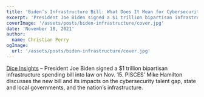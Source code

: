 ```yaml
---
title: 'Biden’s Infrastructure Bill: What Does It Mean for Cybersecurity?'
excerpt: 'President Joe Biden signed a $1 trillion bipartisan infrastructure spending bill into law on Nov. 15. PISCES’ Mike Hamilton discusses the new bill and its impacts on the cybersecurity talent gap, state and local governments, and the nation’s infrastructure.'
coverImage: '/assets/posts/biden-infrastructure/cover.jpg'
date: 'November 18, 2021'
author:
  name: Christian Perry
ogImage:
  url: '/assets/posts/biden-infrastructure/cover.jpg'
---
```


[Dice Insights](https://insights.dice.com/2021/11/18/bidens-infrastructure-bill-what-does-it-mean-for-cybersecurity/) – President Joe Biden signed a $1 trillion bipartisan infrastructure spending bill into law on Nov. 15. PISCES’ Mike Hamilton discusses the new bill and its impacts on the cybersecurity talent gap, state and local governments, and the nation’s infrastructure.